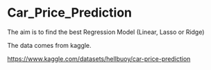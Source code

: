 # Car_Price_Prediction
The aim is to find the best Regression Model (Linear, Lasso or Ridge)

The data comes from kaggle.

https://www.kaggle.com/datasets/hellbuoy/car-price-prediction
